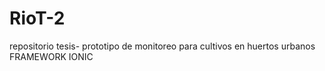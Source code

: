 # RioT-2
repositorio tesis- prototipo de monitoreo para cultivos en huertos urbanos FRAMEWORK IONIC
